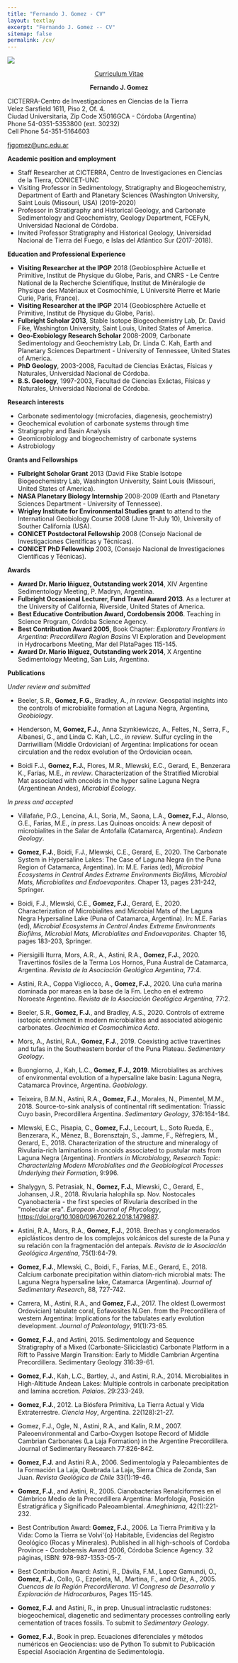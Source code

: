 ```yaml
---
title: "Fernando J. Gomez - CV"
layout: textlay
excerpt: "Fernando J. Gomez -- CV"
sitemap: false
permalink: /cv/
---
```

![](RackMultipart20200609-4-1273asn_html_110a81ce6820044b.gif)
<p align="center" style="text-decoration:underline;">Curriculum Vitae</p>

<p align="center"><b>Fernando J. Gomez</b><br>

CICTERRA-Centro de Investigaciones en Ciencias de la Tierra <br> Velez Sarsfield 1611, Piso 2, Of. 4. <br> Ciudad Universitaria, Zip Code X5016GCA - Córdoba (Argentina) <br> Phone 54-0351-5353800 (ext. 30232) <br> Cell Phone 54-351-5164603 <br>

fjgomez@unc.edu.ar</p>

**Academic position and employment**

- Staff Researcher at CICTERRA, Centro de Investigaciones en Ciencias de la Tierra, CONICET-UNC
- Visiting Professor in Sedimentology, Stratigraphy and Biogeochemistry, Department of Earth and Planetary Sciences (Washington University, Saint Louis (Missouri, USA) (2019-2020)
- Professor in Stratigraphy and Historical Geology, and Carbonate Sedimentology and Geochemistry, Geology Department, FCEFyN, Universidad Nacional de Córdoba.
- Invited Professor Stratigraphy and Historical Geology, Universidad Nacional de Tierra del Fuego, e Islas del Atlántico Sur (2017-2018).

**Education and Professional Experience**

- **Visiting Researcher at the IPGP** 2018 (Geobiosphère Actuelle et Primitive, Institut de Physique du Globe, Paris, and CNRS - Le Centre National de la Recherche Scientifique, Institut de   Minéralogie de Physique des Matériaux et Cosmochimie, L Université Pierre et Marie Curie, Paris, France). 
- **Visiting Researcher at the IPGP** 2014 (Geobiosphère Actuelle et Primitive, Institut de Physique du Globe, Paris).
- **Fulbright Scholar 2013**, Stable Isotope Biogeochemistry Lab, Dr. David Fike, Washington University, Saint Louis, United States of America.
- **Geo-Exobiology Research Scholar** 2008-2009, Carbonate Sedimentology and Geochemistry Lab, Dr. Linda C. Kah, Earth and Planetary Sciences Department - University of Tennessee, United States of America.
- **PhD Geology**, 2003-2008, Facultad de Ciencias Exáctas, Físicas y Naturales, Universidad Nacional de Córdoba.
- **B.S. Geology**, 1997-2003, Facultad de Ciencias Exáctas, Físicas y Naturales, Universidad Nacional de Córdoba.

**Research interests**

- Carbonate sedimentology (microfacies, diagenesis, geochemistry)
- Geochemical evolution of carbonate systems through time
- Stratigraphy and Basin Analysis
- Geomicrobiology and biogeochemistry of carbonate systems
- Astrobiology

**Grants and Fellowships**

- **Fulbright Scholar Grant** 2013 (David Fike Stable Isotope Biogeochemistry Lab, Washington University, Saint Louis (Missouri, United States of America).
- **NASA Planetary Biology Internship** 2008-2009 (Earth and Planetary Sciences Department - University of Tennessee).
- **Wrigley Institute for Environmental Studies grant** to attend to the International Geobiology Course 2008 (June 11-July 10), University of Souther California (USA).
- **CONICET Postdoctoral Fellowship** 2008 (Consejo Nacional de Investigaciones Científicas y Técnicas).
- **CONICET PhD Fellowship** 2003,  (Consejo Nacional de Investigaciones Científicas y Técnicas). 
 
**Awards**

- **Award Dr. Mario Iñiguez, Outstanding work 2014**, XIV Argentine Sedimentology Meeting, P. Madryn, Argentina.
- **Fulbright Occasional Lecturer, Fund Travel Award 2013**. As a lecturer at the University of California, Riverside, United States of America.
- **Best Educative Contribution Award, Cordobensis 2006**. Teaching in Science Program, Córdoba Science Agency.
- **Best Contribution Award 2005**, Book Chapter: _Exploratory Frontiers in Argentina: Precordillera Region Basins_ VI Exploration and Development in Hydrocarbons Meeting, Mar del PlataPages 115-145.
- **Award Dr. Mario Iñiguez, Outstanding work 2014**, X Argentine Sedimentology Meeting, San Luis, Argentina.
              
**Publications**

_Under review and submitted_

- Beeler, S.R., **Gomez, F.G.**, Bradley, A., _in review_. Geospatial insights into the controls of microbialite formation at Laguna Negra, Argentina, _Geobiology_.

- Henderson, M, **Gomez, F.J.**, Anna Szynkiewiczc, A., Feltes, N., Serra, F., Albanesi, G., and Linda C. Kah, L.C., _in review_. Sulfur cycling in the Darriwilliam (Middle Ordovician) of Argentina: Implications for ocean circulation and the redox evolution of the Ordovician ocean.

- Boidi F.J., **Gomez, F.J.**, Flores, M.R., Mlewski, E.C., Gerard, E., Benzerara K., Farías, M.E., _in review_. Characterization of the Stratified Microbial Mat associated with oncoids in the hyper saline Laguna Negra (Argentinean Andes), _Microbial Ecology_.


_In press and accepted_

- Villafañe, P.G., Lencina, A.I., Soria, M., Saona, L.A., **Gomez, F.J.**, Alonso, G.E., Farias, M.E., _in press_. Las Quinoas oncoids: A new deposit of microbialites in the Salar de Antofalla (Catamarca, Argentina). _Andean Geology_.

- **Gomez, F.J.**, Boidi, F.J., Mlewski, C.E., Gerard, E., 2020.  The Carbonate System in Hypersaline Lakes: The Case of Laguna Negra (in the Puna Region of Catamarca, Argentina). In: M.E. Farias (ed), _Microbial Ecosystems in Central Andes Extreme Environments Biofilms, Microbial Mats, Microbialites and Endoevaporites_. Chaper 13, pages 231-242, Springer. 

- Boidi, F.J., Mlewski, C.E., **Gomez, F.J.**, Gerard, E., 2020. Characterization of Microbialites and Microbial Mats of the Laguna Negra Hypersaline Lake (Puna of Catamarca, Argentina). In: M.E. Farias (ed), _Microbial Ecosystems in Central Andes Extreme Environments Biofilms, Microbial Mats, Microbialites and Endoevaporites_. Chapter 16, pages 183-203, Springer.

- Piersigilli Iturra, Mors, A.R., A., Astini, R.A., **Gomez, F.J.**, 2020. Travertinos fósiles de la Terma Los Hornos, Puna Austral de Catamarca, Argentina. _Revista de la Asociación Geológica Argentina_, 77:4.

- Astini, R.A., Coppa Vigliocco, A., **Gomez, F.J.**, 2020. Una cuña marina dominada por mareas en la base de la Fm. Lecho en el extremo Noroeste Argentino. _Revista de la Asociación Geológica Argentina_, 77:2.

- Beeler, S.R., **Gomez, F.J.**, and Bradley, A.S., 2020. Controls of extreme isotopic enrichment in modern microbialites and associated abiogenic carbonates. _Geochimica et Cosmochimica Acta_.

- Mors, A., Astini, R.A., **Gomez, F.J.**, 2019. Coexisting active travertines and tufas in the Southeastern border of the Puna Plateau. _Sedimentary Geology_.

- Buongiorno, J., Kah, L.C., **Gomez, F.J., 2019**. Microbialites as archives of environmental evolution of a hypersaline lake basin: Laguna Negra, Catamarca Province, Argentina. _Geobiology_.

- Teixeira, B.M.N., Astini, R.A., **Gomez, F.J.**, Morales, N., Pimentel, M.M., 2018. Source-to-sink analysis of continental rift sedimentation: Triassic Cuyo basin, Precordillera Argentina. _Sedimentary Geology_, 376:164-184.

- Mlewski, E.C., Pisapia, C.,  **Gomez, F.J.**, Lecourt, L., Soto Rueda, E., Benzerara, K., Mènez, B., Borensztajn, S., Jamme, F., Rèfregiers, M., Gerard, E., 2018. Characterization of the structure and mineralogy of Rivularia-rich laminations in oncoids associated to pustular mats from Laguna Negra (Argentina). _Frontiers in Microbiology, Research Topic: Characterizing Modern Microbialites and the Geobiological Processes Underlying their Formation_, 9:996.

- Shalygyn, S. Petrasiak, N., **Gomez, F.J.**, Mlewski, C., Gerard, E., Johansen, J.R., 2018. Rivularia halophila sp. Nov. Nostocales Cyanobacteria - the first species of Rivularia described in the "molecular era". _European Journal of Phycology_, https://doi.org/10.1080/09670262.2018.1479887.

- Astini, R.A., Mors, R.A., **Gomez, F.J.**, 2018. Brechas y conglomerados epiclásticos dentro de los complejos volcánicos del sureste de la Puna y su relación con la fragmentación del antepaís. _Revista de la Asociación Geológica Argentina_, 75(1):64-79.

- **Gomez, F.J.**, Mlewski, C., Boidi, F., Farías, M.E., Gerard, E., 2018. Calcium carbonate precipitation within diatom-rich microbial mats: The Laguna Negra hypersaline lake, Catamarca (Argentina). _Journal of Sedimentary Research_, 88, 727-742.

- Carrera, M., Astini, R.A., and **Gomez, F.J.**, 2017. The oldest (Lowermost Ordovician) tabulate coral, Eofavosites N.Gen. from the Precordillera of western Argentina: Implications for the tabulates early evolution development. _Journal of Paleontology_, 91(1):73-85.

- **Gomez, F.J.**, and Astini, 2015. Sedimentology and Sequence Stratigraphy of a Mixed (Carbonate-Siliciclastic) Carbonate Platform in a Rift to Passive Margin Transition: Early to Middle Cambrian Argentina Precordillera. Sedimentary Geology 316:39-61.

- **Gomez, F.J.**, Kah, L.C., Bartley, J., and Astini, R.A., 2014. Microbialites in High-Altitude Andean Lakes: Multiple controls in carbonate precipitation and lamina accretion. _Palaios_. 29:233-249.

- **Gomez, F.J.**, 2012. La Biósfera Primitiva, La Tierra Actual y Vida Extraterrestre. _Ciencia Hoy_, Argentina. 22(128):21-27.

- Gomez, F.J., Ogle, N., Astini, R.A., and Kalin, R.M., 2007. Paleoenvironmental and Carbo-Oxygen Isotope Record of Middle Cambrian Carbonates (La Laja Formation) in the Argentine Precordillera. Journal of Sedimentary Research 77:826-842.

- **Gomez, F.J.** and Astini R.A., 2006. Sedimentología y Paleoambientes de la Formación La Laja, Quebrada La Laja, Sierra Chica de Zonda, San Juan. _Revista Geológica de Chile_ 33(1):19-46.

- **Gomez, F.J.**, and Astini, R., 2005. Cianobacterias Renalciformes en el Cámbrico Medio de la Precordillera Argentina: Morfología, Posición Estratigráfica y Significado Paleoambiental. _Ameghiniana_, 42(1):221-232.

- Best Contribution Award: **Gomez, F.J.**, 2006. La Tierra Primitiva y la Vida: Como la Tierra se Volvi\'{o} Habitable, Evidencias del Registro Geológico (Rocas y Minerales). Published in all high-schools of Cordoba Province - Cordobensis Award 2006, Córdoba Science Agency. 32 páginas, ISBN: 978-987-1353-05-7.

- Best Contribution Award: Astini, R., Dávila, F.M., Lopez Gamundi, O., **Gomez, F.J.**, Collo, G., Ezpeleta, M., Martina, F., and Ortiz, A., 2005. _Cuencas de la Región Precordillerana. VI Congreso de Desarrollo y Exploración de Hidrocarburos_, Pages 115-145.

- **Gomez, F.J.** and Astini, R., in prep. Unusual intraclastic rudstones: biogeochemical, diagenetic and sedimentary processes controlling early cementation of traces fossils. To submit to _Sedimentary Geology_.

- **Gomez, F.J.**, Book in prep. Ecuaciones diferenciales y métodos numéricos en Geociencias: uso de Python To submit to Publicación Especial Asociación Argentina de Sedimentología.

